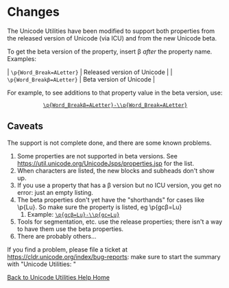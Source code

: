 # Changes

The Unicode Utilities have been modified to support both properties from the
released version of Unicode (via ICU) and from the new Unicode beta.

To get the beta version of the property, insert β *after* the property name.
Examples:

| `\p{Word_Break=ALetter}` | Released version of Unicode |
| `\p{Word_Breakβ=ALetter}` | Beta version of Unicode     |


For example, to see additions to that property value in the beta version, use:

<center>

[`\p{Word_Breakβ=ALetter}-\\p{Word_Break=ALetter}`](https://util.unicode.org/UnicodeJsps/list-unicodeset.jsp?a=%5Cp%7BWord_Break%CE%B2%3DALetter%7D-%5Cp%7BWord_Break%3DALetter%7D&g=&i=)

</center>


## Caveats

The support is not complete done, and there are some known problems.

1.  Some properties are not supported in beta versions. See
    <https://util.unicode.org/UnicodeJsps/properties.jsp>
    for the list.
2.  When characters are listed, the new blocks and subheads don't show up.
3.  If you use a property that has a β version but no ICU version, you get no
    error: just an empty listing.
4.  The beta properties don't yet have the "shorthands" for cases like \\p{Lu}.
    So make sure the property is listed, eg \\p{gcβ=Lu}
    1.  Example:
        [`\p{gcβ=Lu}-\\p{gc=Lu}`](https://util.unicode.org/UnicodeJsps/list-unicodeset.jsp?a=%5Cp%7Bgc%CE%B2%3DLu%7D-%5Cp%7Bgc%3DLu%7D&g=&i=)
5.  Tools for segmentation, etc. use the release properties; there isn't a way
    to have them use the beta properties.
6.  There are probably others...

If you find a problem, please file a ticket at
<https://cldr.unicode.org/index/bug-reports>: make sure to start the summary with
"Unicode Utilities: "

[Back to Unicode Utilities Help Home](index)
